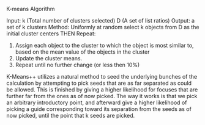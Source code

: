 K-means Algorithm

Input: k (Total number of clusters selected)
D (A set of list ratios)
Output: a set of k clusters
Method: Uniformly at random select k objects from D as the initial cluster centers
THEN
Repeat:
1. Assign each object to the cluster to which the object is most similar to, based on the mean value
of the objects in the cluster
2. Update the cluster means.
3. Repeat until no further change (or less then 10%)

K-Means++ utilizes a natural method to seed the underlying bunches of the calculation by attempting
to pick seeds that are as far separated as could be allowed. This is finished by giving a higher likelihood
for focuses that are further far from the ones as of now picked. The way it works is that we pick an
arbitrary introductory point, and afterward give a higher likelihood of picking a guide corresponding
toward its separation from the seeds as of now picked, until the point that k seeds are picked.

